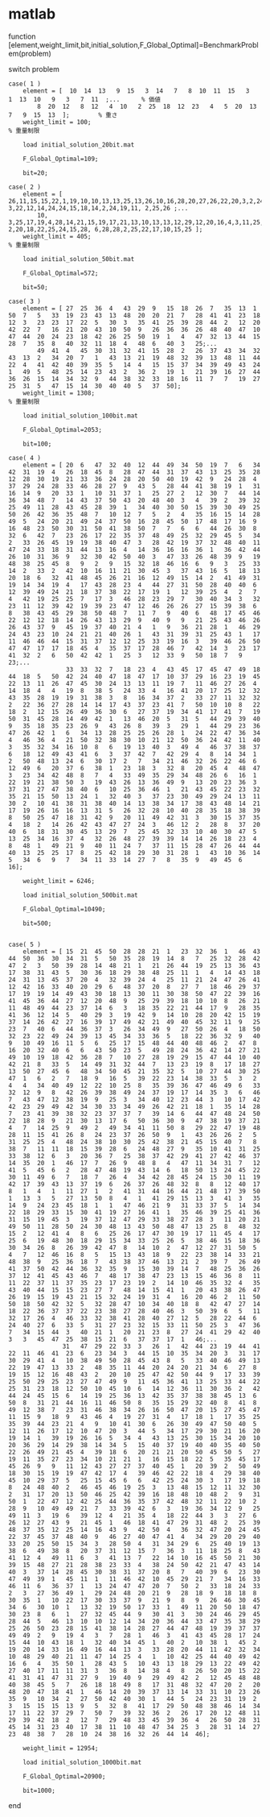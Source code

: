 # matlab
function [element,weight_limit,bit,initial_solution,F_Global_Optimal]=BenchmarkProblem(problem)

switch problem

    case( 1 )   
        element = [  10  14  13   9  15   3  14   7   8  10  11  15   3   1  13  10   9   3   7  11  ;...      % 価値
            8  20  12   8  12   4  10   2  25  18  12  23   4   5  20  13   7   9  15  13  ];        % 重さ
        weight_limit = 100;                                                                                    % 重量制限

        load initial_solution_20bit.mat
        
        F_Global_Optimal=109;

        bit=20;

    case( 2 )  
        element = [ 26,11,15,15,22,1,19,10,10,13,13,25,13,26,10,16,28,20,27,26,22,20,3,2,24,20,5,16,3,14,10,26,27,11, 3,22,12,14,24,24,15,18,14,2,24,19,11, 2,25,26 ;...
            10, 3,25,17,19,4,28,14,21,15,19,17,21,13,10,13,13,12,29,12,20,16,4,3,11,25,7,10,13,29,4,20, 2,20,18,22,25,24,15,28, 6,28,28,2,25,22,17,10,15,25 ];
        weight_limit = 405;                                                                                    % 重量制限

        load initial_solution_50bit.mat
        
        F_Global_Optimal=572;

        bit=50;

    case( 3 )  
        element = [ 27	25	36	4	43	29	9	15	18	26	7	35	13	1	50	7	5	33	19	23	43	13	48	20	20	21	7	28	41	41	23	18	12	3	23	23	17	22	5	30	3	35	41	25	39	28	44	2	12	20	42	22	7	16	21	20	43	10	50	9	26	36	36	26	48	40	47	10	47	44	20	24	23	18	42	26	25	50	19	1	4	47	32	13	44	15	28	7	35	8	40	32	11	18	4	48	6	40	3	25;...
            49	41	4	45	30	31	32	41	15	28	2	26	37	43	34	32	43	13	2	34	20	7	1	43	13	21	19	48	32	39	13	48	11	44	22	4	41	42	40	39	35	5	14	4	15	15	37	34	39	49	43	24	1	49	5	48	25	14	23	43	2	36	2	19	1	21	39	16	27	44	36	26	15	14	34	32	9	44	38	32	33	18	16	11	7	7	19	27	25	31	5	47	15	14	30	40	40	5	37	50];
        weight_limit = 1308;                                                                                   % 重量制限

        load initial_solution_100bit.mat

        F_Global_Optimal=2053;

        bit=100;
        
    case( 4 )   
        element = [ 20	6	47	32	40	12	44	49	34	50	19	7	6	34	42	31	19	4	26	18	45	8	28	47	44	31	37	43	13	25	35	28	12	28	30	19	21	33	36	24	28	20	50	40	19	42	9	24	28	4	37	29	24	28	33	46	28	27	9	43	5	28	44	41	38	19	1	31	16	14	9	20	33	1	10	31	37	1	25	27	2	12	30	7	44	14	36	34	48	7	14	43	37	50	43	20	48	40	3	4	39	2	39	32	25	49	11	28	43	45	28	39	1	34	40	30	50	15	39	30	49	25	50	26	42	36	35	48	7	10	12	7	5	2	4	35	16	15	14	28	49	5	24	20	21	49	24	37	50	16	28	45	50	17	48	17	16	9	16	48	23	50	30	31	50	41	38	50	7	7	6	6	44	26	30	8	32	6	42	7	23	26	17	22	35	37	48	49	25	32	29	45	5	34	2	33	26	45	19	19	38	40	47	3	28	42	19	37	32	48	40	11	47	24	33	18	31	44	13	16	4	14	36	16	16	36	1	36	42	44	26	10	31	36	9	32	30	42	50	40	3	47	33	26	48	39	9	19	48	38	25	45	8	9	2	9	15	32	18	46	16	6	9	3	25	33	14	2	33	2	42	10	16	11	21	30	45	3	37	43	16	5	18	13	20	18	6	32	41	48	45	26	21	16	12	49	15	14	2	41	49	31	19	14	34	19	4	17	43	28	23	4	44	27	31	50	28	40	40	6	12	39	49	24	21	18	37	38	22	17	19	1	12	39	25	4	2	7	4	42	19	25	25	7	17	3	46	28	23	29	7	30	40	34	3	32	23	11	12	39	42	19	39	23	47	12	46	26	26	27	15	39	38	6	8	38	43	45	29	38	50	48	7	11	7	9	40	6	48	17	45	46	22	12	12	18	14	26	43	13	29	9	40	9	9	21	25	43	46	26	26	43	37	9	45	19	37	40	21	4	1	9	36	21	28	1	46	29	24	43	23	10	24	21	21	40	26	1	43	31	39	31	25	43	1	17	11	46	46	44	15	31	37	12	12	25	33	19	16	3	39	46	26	50	47	47	17	17	18	45	4	35	37	17	28	46	7	42	14	3	23	17	41	32	2	6	50	42	42	1	25	3	12	33	9	50	18	7	9	23;...
                    33	33	32	7	18	23	4	43	45	17	45	47	49	18	44	18	5	50	42	24	40	47	18	47	17	10	37	29	16	23	19	45	22	13	11	26	47	45	30	24	13	13	11	19	7	11	46	27	26	4	14	18	4	4	19	8	38	5	24	33	4	16	41	20	17	25	12	32	43	35	28	19	19	31	38	3	8	16	34	37	2	33	27	11	32	32	2	22	36	27	28	14	14	17	43	37	23	41	7	50	10	10	8	22	18	2	12	15	26	49	36	30	6	27	37	19	34	41	17	41	7	19	50	31	45	28	14	49	42	1	13	46	20	5	31	5	44	29	39	40	9	35	18	35	23	26	9	43	26	8	39	3	29	1	44	29	23	36	47	26	42	1	6	34	13	28	25	25	26	28	1	24	22	47	36	34	4	46	36	4	21	50	32	38	30	10	21	12	50	36	24	42	11	40	3	35	32	34	16	10	8	6	19	13	40	3	49	4	46	37	38	37	6	18	12	49	43	41	6	3	37	42	7	42	29	4	8	14	34	1	2	50	48	13	24	6	30	17	2	7	34	21	46	32	26	22	46	6	12	49	6	20	37	6	38	1	23	18	3	32	8	20	45	4	48	47	3	23	34	42	48	8	7	4	33	49	35	29	34	48	26	6	16	1	22	19	21	38	50	3	19	43	26	13	36	49	9	13	20	23	36	3	37	31	27	47	38	40	6	10	25	36	46	1	21	43	45	22	23	32	35	21	15	50	13	24	1	32	40	3	37	23	30	49	29	24	13	11	30	2	10	41	38	31	38	40	14	13	38	34	17	38	43	48	14	21	17	19	26	16	16	13	31	5	26	32	28	10	40	28	35	18	38	39	8	50	25	47	18	31	42	9	20	11	49	42	31	3	30	15	37	35	4	18	2	14	26	42	43	47	27	24	3	46	12	2	28	8	37	20	40	6	18	31	30	45	13	29	7	25	45	32	33	10	40	30	47	5	13	25	34	16	37	4	32	26	48	27	39	39	14	14	26	18	23	4	8	48	1	49	21	9	40	11	24	7	37	11	15	28	47	26	44	44	40	13	25	25	17	8	25	42	18	29	30	31	28	1	43	10	36	14	5	34	6	9	7	34	11	33	14	27	7	8	35	9	49	45	6	16];
      
        weight_limit = 6246; 

        load initial_solution_500bit.mat

        F_Global_Optimal=10490;

        bit=500;
        
        
    case( 5 )   
        element = [ 15	21	45	50	28	28	21	1	23	32	36	1	46	43	44	50	36	30	34	31	5	50	35	28	19	14	8	7	25	32	28	42	47	2	3	50	39	28	14	48	21	1	21	26	44	19	25	13	36	43	17	38	31	43	5	30	36	18	29	38	48	25	11	1	4	14	43	18	24	31	13	45	37	20	4	32	39	24	4	25	11	21	24	47	26	41	12	42	16	33	40	20	29	6	48	37	20	8	27	7	18	46	29	37	17	19	19	14	49	43	30	18	13	30	11	30	38	50	47	22	39	16	41	45	36	44	27	12	20	48	9	25	29	39	18	10	10	8	26	21	11	48	49	44	23	37	14	6	3	18	35	22	21	44	17	9	28	35	41	36	12	14	5	40	29	3	19	42	9	14	10	28	20	42	15	19	37	14	26	42	27	16	39	17	49	42	21	49	40	45	32	11	9	25	23	7	40	6	44	36	37	3	26	34	49	9	27	50	26	4	18	50	32	23	22	49	24	39	13	45	34	33	36	5	18	22	36	32	9	40	9	10	49	16	11	5	6	25	17	15	48	44	40	48	46	2	47	8	16	20	32	40	6	6	43	50	23	5	49	28	24	36	42	14	27	21	49	10	19	18	42	36	28	7	10	27	28	19	29	15	47	44	10	40	42	21	8	33	5	14	49	31	32	44	7	13	23	19	8	17	18	27	13	50	27	45	6	48	34	50	45	21	35	32	5	10	27	44	30	25	47	1	6	2	7	18	9	16	5	39	22	23	14	38	33	5	3	2	4	4	34	40	49	12	22	10	25	8	35	39	36	47	46	49	6	33	32	12	9	8	42	26	39	38	49	24	37	19	17	14	35	3	6	46	7	43	47	12	38	19	9	25	3	34	40	12	23	44	3	10	17	42	42	23	29	49	42	34	30	33	34	49	26	42	21	18	1	35	14	28	7	23	41	39	38	32	23	37	37	7	39	14	6	44	47	48	24	50	22	18	28	9	21	30	13	17	6	50	36	30	9	47	38	19	37	21	4	7	14	25	9	49	2	49	34	41	11	50	8	29	22	47	19	48	28	11	15	41	26	8	24	23	37	26	50	9	1	43	26	26	2	5	31	25	25	4	48	24	38	10	30	25	42	38	21	45	15	40	7	8	38	7	11	11	18	15	39	28	6	24	48	27	9	35	10	41	31	25	33	38	12	6	3	20	36	7	25	38	37	42	29	41	27	42	46	37	14	35	20	1	46	17	7	26	9	48	8	4	47	11	34	31	7	12	41	5	45	6	2	28	47	48	19	43	14	6	18	50	13	24	45	22	30	11	49	6	7	18	7	26	4	34	42	28	45	24	15	30	11	19	42	17	39	43	13	37	19	6	26	37	26	48	32	8	8	12	40	17	8	1	4	1	11	27	1	2	41	31	44	16	44	21	48	17	39	50	1	13	3	5	27	13	50	8	4	1	41	29	15	13	3	41	3	35	14	9	24	23	45	18	1	1	47	46	21	9	31	33	37	5	14	34	22	18	29	33	15	30	41	19	27	16	41	1	35	46	39	25	41	36	31	15	19	45	3	19	37	12	47	29	33	38	27	28	3	11	20	21	49	50	11	28	50	24	30	48	13	43	50	48	47	13	25	8	48	32	15	2	12	41	4	8	6	25	26	17	47	30	19	17	11	45	4	17	25	6	19	48	30	18	29	15	34	33	25	26	5	38	46	15	18	36	30	34	26	8	26	39	42	47	8	14	10	2	47	12	27	31	50	5	4	7	12	46	16	8	5	15	13	43	18	9	22	23	38	14	33	21	48	38	9	25	36	18	7	43	38	37	46	13	21	2	39	7	26	49	41	37	50	42	44	36	32	35	9	15	30	39	14	7	48	25	36	26	37	12	41	45	43	46	7	48	17	38	47	23	13	15	46	36	8	11	11	22	37	11	37	35	23	17	23	19	2	14	10	46	35	32	4	35	43	40	44	15	15	23	27	7	48	14	15	41	1	20	43	38	26	47	26	19	15	19	43	21	15	32	24	19	31	4	16	20	46	2	11	50	50	18	50	42	32	5	32	28	47	10	34	40	18	8	42	47	27	14	18	22	36	37	37	22	23	38	27	28	40	46	3	50	39	6	5	11	32	17	26	4	46	33	32	38	41	28	40	27	12	5	28	22	44	6	24	40	27	6	33	5	31	27	23	32	15	33	11	50	25	3	47	36	7	34	15	44	3	40	21	1	20	21	23	8	27	24	41	29	42	40	3	3	45	47	25	38	15	21	6	37	37	17	1	46;...
                   31	47	29	22	33	3	26	1	42	44	23	19	44	41	22	11	46	41	23	6	23	34	3	44	15	10	35	34	20	3	31	17	30	29	41	4	10	38	49	50	28	45	43	8	5	33	40	46	49	13	22	19	47	13	33	2	48	35	11	44	20	24	20	21	34	6	27	8	19	15	12	16	48	43	2	20	10	25	47	42	50	44	9	17	33	39	25	50	29	25	23	27	47	49	9	11	45	36	41	13	25	33	44	22	25	31	23	18	12	50	10	45	10	6	14	12	36	11	30	36	2	42	44	24	45	15	6	14	19	25	36	13	42	35	37	38	38	45	13	6	50	8	31	21	44	16	11	46	50	8	35	15	29	32	40	8	41	8	49	12	38	7	23	31	46	38	34	26	16	50	47	20	15	27	45	47	11	15	9	18	9	43	46	4	19	27	31	4	17	18	1	17	35	25	35	39	44	23	21	4	9	10	41	30	6	26	30	49	47	50	40	5	12	11	26	17	12	10	47	20	3	44	5	34	17	29	30	21	16	20	19	14	1	39	19	26	16	5	34	4	43	13	25	30	15	34	20	10	20	36	29	14	29	38	14	34	5	15	40	37	19	40	40	35	40	50	22	26	49	21	45	4	39	18	6	20	21	21	20	50	45	50	5	27	19	11	35	27	23	34	10	21	21	1	16	15	18	22	5	35	45	17	45	26	9	9	11	12	43	27	27	37	40	45	1	20	39	2	50	49	18	30	15	19	19	47	42	17	4	39	46	42	22	18	4	29	38	40	45	10	29	37	5	25	15	45	6	6	42	25	24	30	3	17	19	18	8	24	48	40	2	46	45	46	19	25	3	13	48	15	12	11	32	30	2	31	17	20	13	50	46	25	42	39	16	18	48	10	48	2	9	31	50	1	22	47	12	42	25	44	36	35	37	42	48	32	11	22	10	2	28	9	10	49	49	21	7	33	39	42	6	3	19	36	34	12	9	25	49	11	3	19	6	39	12	4	21	35	4	18	22	44	3	3	27	6	26	12	27	43	9	21	45	1	46	18	41	47	29	31	48	2	25	39	48	37	35	12	25	14	16	43	9	42	50	4	36	32	47	20	24	45	22	37	45	37	48	40	9	46	27	40	47	41	4	34	29	20	29	40	33	20	25	50	15	34	3	28	50	4	31	34	29	6	25	40	19	13	38	6	49	38	8	20	37	31	12	15	7	36	3	11	18	25	8	43	41	12	4	49	11	6	3	41	13	7	22	14	10	16	45	50	21	30	39	15	48	27	21	28	38	23	33	4	38	24	50	42	21	47	43	14	40	3	37	14	28	45	30	38	31	37	20	8	7	40	39	6	23	30	47	49	39	1	45	11	1	11	46	42	10	45	29	21	7	34	16	33	46	11	6	36	37	1	13	24	47	47	20	7	50	2	33	18	24	33	2	3	27	36	49	1	29	24	48	20	21	9	28	18	9	18	18	8	30	35	1	10	22	17	30	33	37	9	21	9	8	9	26	46	30	45	34	6	30	10	1	13	32	19	50	17	33	1	49	11	20	50	18	47	30	23	8	6	1	27	32	45	44	9	30	41	3	30	24	46	29	45	28	44	5	46	13	10	10	12	14	34	20	36	44	33	47	35	38	29	25	26	50	23	28	15	41	38	14	28	27	44	47	48	19	39	37	37	49	49	2	9	19	4	3	7	28	1	46	3	41	43	45	28	17	24	15	44	10	43	18	1	32	40	34	45	1	40	2	10	38	1	45	2	19	20	14	33	16	49	16	44	13	3	33	28	20	44	11	42	32	34	10	48	29	40	21	11	47	14	25	4	1	10	42	25	44	40	49	42	16	6	4	35	50	1	28	43	5	10	43	13	18	29	13	22	49	42	27	40	17	11	11	31	3	36	8	14	38	4	8	26	50	20	15	22	41	31	41	47	31	27	9	19	40	9	29	49	42	2	12	45	48	48	40	38	45	5	7	26	18	18	49	8	17	31	48	32	47	20	2	20	48	20	47	18	41	1	46	14	20	39	37	13	14	33	31	10	23	26	35	9	10	34	2	27	50	42	40	30	1	44	5	24	23	31	19	2	3	15	15	15	13	9	5	32	8	41	17	29	50	48	38	46	14	34	17	11	22	37	29	7	50	7	39	32	36	2	26	17	20	12	48	11	29	39	42	18	2	12	7	29	48	33	45	39	36	4	26	50	28	31	45	14	31	23	40	17	38	11	10	48	47	34	25	3	28	31	14	27	23	48	38	7	28	10	24	38	16	32	26	44	14	46];
    
        weight_limit = 12954; 

        load initial_solution_1000bit.mat

        F_Global_Optimal=20900;

        bit=1000;

end
